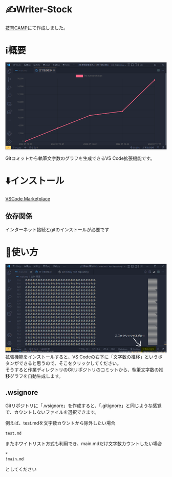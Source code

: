 # ✍Writer-Stock
[技育CAMP](https://talent.supporterz.jp/geekcamp/)にて作成しました。  

# ℹ️概要
![img1](img/img3.png)

Gitコミットから執筆文字数のグラフを生成できるVS Code拡張機能です。

# ⬇️インストール
[VSCode Marketplace](https://marketplace.visualstudio.com/items?itemName=PenguinCabinet.writer-stock)

## 依存関係
インターネット接続とgitのインストールが必要です

# 📒使い方
![img2](img/img7.5.png)
拡張機能をインストールすると、VS Codeの右下に「文字数の推移」というボタンができると思うので、そこをクリックしてください。   
そうすると作業ディレクトリのGitリポジトリのコミットから、執筆文字数の推移グラフを自動生成します。

## .wsignore
Gitリポジトリに「.wsignore」を作成すると、「.gitignore」と同じような感覚で、カウントしないファイルを選択できます。   
   
例えば、test.mdを文字数カウントから除外したい場合
```text:.wsignore
test.md
```

またホワイトリスト方式も利用でき、main.mdだけ文字数カウントしたい場合
```text:.wsignore
*
!main.md
```
としてください

